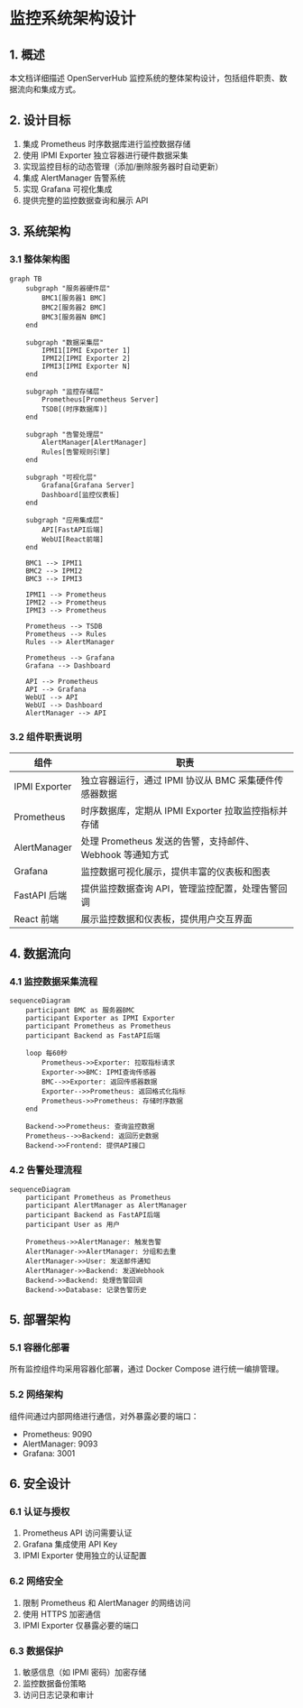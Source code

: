 # 监控系统架构设计

## 1. 概述

本文档详细描述 OpenServerHub 监控系统的整体架构设计，包括组件职责、数据流向和集成方式。

## 2. 设计目标

1. 集成 Prometheus 时序数据库进行监控数据存储
2. 使用 IPMI Exporter 独立容器进行硬件数据采集
3. 实现监控目标的动态管理（添加/删除服务器时自动更新）
4. 集成 AlertManager 告警系统
5. 实现 Grafana 可视化集成
6. 提供完整的监控数据查询和展示 API

## 3. 系统架构

### 3.1 整体架构图

```mermaid
graph TB
    subgraph "服务器硬件层"
        BMC1[服务器1 BMC]
        BMC2[服务器2 BMC] 
        BMC3[服务器N BMC]
    end
    
    subgraph "数据采集层"
        IPMI1[IPMI Exporter 1]
        IPMI2[IPMI Exporter 2]
        IPMI3[IPMI Exporter N]
    end
    
    subgraph "监控存储层"
        Prometheus[Prometheus Server]
        TSDB[(时序数据库)]
    end
    
    subgraph "告警处理层"
        AlertManager[AlertManager]
        Rules[告警规则引擎]
    end
    
    subgraph "可视化层"
        Grafana[Grafana Server]
        Dashboard[监控仪表板]
    end
    
    subgraph "应用集成层"
        API[FastAPI后端]
        WebUI[React前端]
    end
    
    BMC1 --> IPMI1
    BMC2 --> IPMI2
    BMC3 --> IPMI3
    
    IPMI1 --> Prometheus
    IPMI2 --> Prometheus
    IPMI3 --> Prometheus
    
    Prometheus --> TSDB
    Prometheus --> Rules
    Rules --> AlertManager
    
    Prometheus --> Grafana
    Grafana --> Dashboard
    
    API --> Prometheus
    API --> Grafana
    WebUI --> API
    WebUI --> Dashboard
    AlertManager --> API
```

### 3.2 组件职责说明

| 组件 | 职责 |
|------|------|
| IPMI Exporter | 独立容器运行，通过 IPMI 协议从 BMC 采集硬件传感器数据 |
| Prometheus | 时序数据库，定期从 IPMI Exporter 拉取监控指标并存储 |
| AlertManager | 处理 Prometheus 发送的告警，支持邮件、Webhook 等通知方式 |
| Grafana | 监控数据可视化展示，提供丰富的仪表板和图表 |
| FastAPI 后端 | 提供监控数据查询 API，管理监控配置，处理告警回调 |
| React 前端 | 展示监控数据和仪表板，提供用户交互界面 |

## 4. 数据流向

### 4.1 监控数据采集流程

```mermaid
sequenceDiagram
    participant BMC as 服务器BMC
    participant Exporter as IPMI Exporter
    participant Prometheus as Prometheus
    participant Backend as FastAPI后端
    
    loop 每60秒
        Prometheus->>Exporter: 拉取指标请求
        Exporter->>BMC: IPMI查询传感器
        BMC-->>Exporter: 返回传感器数据
        Exporter-->>Prometheus: 返回格式化指标
        Prometheus->>Prometheus: 存储时序数据
    end
    
    Backend->>Prometheus: 查询监控数据
    Prometheus-->>Backend: 返回历史数据
    Backend->>Frontend: 提供API接口
```

### 4.2 告警处理流程

```mermaid
sequenceDiagram
    participant Prometheus as Prometheus
    participant AlertManager as AlertManager
    participant Backend as FastAPI后端
    participant User as 用户
    
    Prometheus->>AlertManager: 触发告警
    AlertManager->>AlertManager: 分组和去重
    AlertManager->>User: 发送邮件通知
    AlertManager->>Backend: 发送Webhook
    Backend->>Backend: 处理告警回调
    Backend->>Database: 记录告警历史
```

## 5. 部署架构

### 5.1 容器化部署

所有监控组件均采用容器化部署，通过 Docker Compose 进行统一编排管理。

### 5.2 网络架构

组件间通过内部网络进行通信，对外暴露必要的端口：
- Prometheus: 9090
- AlertManager: 9093
- Grafana: 3001

## 6. 安全设计

### 6.1 认证与授权
1. Prometheus API 访问需要认证
2. Grafana 集成使用 API Key
3. IPMI Exporter 使用独立的认证配置

### 6.2 网络安全
1. 限制 Prometheus 和 AlertManager 的网络访问
2. 使用 HTTPS 加密通信
3. IPMI Exporter 仅暴露必要的端口

### 6.3 数据保护
1. 敏感信息（如 IPMI 密码）加密存储
2. 监控数据备份策略
3. 访问日志记录和审计